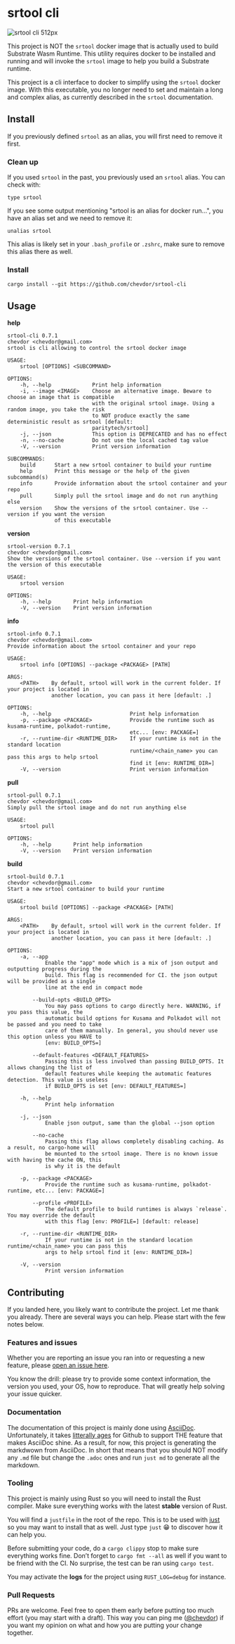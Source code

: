 # srtool cli

![srtool cli 512px](resources/srtool-cli_512px.png)

This project is NOT the `srtool` docker image that is actually used to build Substrate Wasm Runtime. This utility requires docker to be installed and running and will invoke the `srtool` image to help you build a Substrate runtime.

This project is a cli interface to docker to simplify using the `srtool` docker image. With this executable, you no longer need
to set and maintain a long and complex alias, as currently described in the `srtool` documentation.

## Install

If you previously defined `srtool` as an alias, you will first need to remove it first.

### Clean up

If you used `srtool` in the past, you previously used an `srtool` alias. You can check with:

    type srtool

If you see some output mentioning "srtool is an alias for docker run…​", you have an alias set and we need to remove it:

    unalias srtool

This alias is likely set in your `.bash_profile` or `.zshrc`, make sure to remove this alias there as well.

### Install

    cargo install --git https://github.com/chevdor/srtool-cli

## Usage

**help**

    srtool-cli 0.7.1
    chevdor <chevdor@gmail.com>
    srtool is cli allowing to control the srtool docker image

    USAGE:
        srtool [OPTIONS] <SUBCOMMAND>

    OPTIONS:
        -h, --help             Print help information
        -i, --image <IMAGE>    Choose an alternative image. Beware to choose an image that is compatible
                               with the original srtool image. Using a random image, you take the risk
                               to NOT produce exactly the same deterministic result as srtool [default:
                               paritytech/srtool]
        -j, --json             This option is DEPRECATED and has no effect
        -n, --no-cache         Do not use the local cached tag value
        -V, --version          Print version information

    SUBCOMMANDS:
        build      Start a new srtool container to build your runtime
        help       Print this message or the help of the given subcommand(s)
        info       Provide information about the srtool container and your repo
        pull       Simply pull the srtool image and do not run anything else
        version    Show the versions of the srtool container. Use --version if you want the version
                   of this executable

**version**

    srtool-version 0.7.1
    chevdor <chevdor@gmail.com>
    Show the versions of the srtool container. Use --version if you want the version of this executable

    USAGE:
        srtool version

    OPTIONS:
        -h, --help       Print help information
        -V, --version    Print version information

**info**

    srtool-info 0.7.1
    chevdor <chevdor@gmail.com>
    Provide information about the srtool container and your repo

    USAGE:
        srtool info [OPTIONS] --package <PACKAGE> [PATH]

    ARGS:
        <PATH>    By default, srtool will work in the current folder. If your project is located in
                  another location, you can pass it here [default: .]

    OPTIONS:
        -h, --help                         Print help information
        -p, --package <PACKAGE>            Provide the runtime such as kusama-runtime, polkadot-runtime,
                                           etc... [env: PACKAGE=]
        -r, --runtime-dir <RUNTIME_DIR>    If your runtime is not in the standard location
                                           runtime/<chain_name> you can pass this args to help srtool
                                           find it [env: RUNTIME_DIR=]
        -V, --version                      Print version information

**pull**

    srtool-pull 0.7.1
    chevdor <chevdor@gmail.com>
    Simply pull the srtool image and do not run anything else

    USAGE:
        srtool pull

    OPTIONS:
        -h, --help       Print help information
        -V, --version    Print version information

**build**

    srtool-build 0.7.1
    chevdor <chevdor@gmail.com>
    Start a new srtool container to build your runtime

    USAGE:
        srtool build [OPTIONS] --package <PACKAGE> [PATH]

    ARGS:
        <PATH>    By default, srtool will work in the current folder. If your project is located in
                  another location, you can pass it here [default: .]

    OPTIONS:
        -a, --app
                Enable the "app" mode which is a mix of json output and outputting progress during the
                build. This flag is recommended for CI. the json output will be provided as a single
                line at the end in compact mode

            --build-opts <BUILD_OPTS>
                You may pass options to cargo directly here. WARNING, if you pass this value, the
                automatic build options for Kusama and Polkadot will not be passed and you need to take
                care of them manually. In general, you should never use this option unless you HAVE to
                [env: BUILD_OPTS=]

            --default-features <DEFAULT_FEATURES>
                Passing this is less involved than passing BUILD_OPTS. It allows changing the list of
                default features while keeping the automatic features detection. This value is useless
                if BUILD_OPTS is set [env: DEFAULT_FEATURES=]

        -h, --help
                Print help information

        -j, --json
                Enable json output, same than the global --json option

            --no-cache
                Passing this flag allows completely disabling caching. As a result, no cargo-home will
                be mounted to the srtool image. There is no known issue with having the cache ON, this
                is why it is the default

        -p, --package <PACKAGE>
                Provide the runtime such as kusama-runtime, polkadot-runtime, etc... [env: PACKAGE=]

            --profile <PROFILE>
                The default profile to build runtimes is always `release`. You may override the default
                with this flag [env: PROFILE=] [default: release]

        -r, --runtime-dir <RUNTIME_DIR>
                If your runtime is not in the standard location runtime/<chain_name> you can pass this
                args to help srtool find it [env: RUNTIME_DIR=]

        -V, --version
                Print version information

## Contributing

If you landed here, you likely want to contribute the project. Let me thank you already.
There are several ways you can help. Please start with the few notes below.

### Features and issues

Whether you are reporting an issue you ran into or requesting a new feature, please [open an issue here](https://github.com/chevdor/srtool-cli/issues/new).

You know the drill: please try to provide some context information, the version you used, your OS, how to reproduce. That will greatly help solving your issue quicker.

### Documentation

The documentation of this project is mainly done using [AsciiDoc](https://asciidoc.org/). Unfortunately, it takes [litterally ages](https://github.com/github/markup/issues/1095) for Github to support THE feature that makes AsciiDoc shine.
As a result, for now, this project is generating the markdwown from AsciiDoc. In short that means that you should NOT modify any `.md` file but change the `.adoc` ones and run `just md` to generate all the markdown.

### Tooling

This project is mainly using Rust so you will need to install the Rust compiler. Make sure everything works with the latest **stable** version of Rust.

You will find a `justfile` in the root of the repo. This is to be used with [just](https://github.com/casey/just) so you may want to install that as well. Just type `just` 😁 to discover how it can help you.

Before submitting your code, do a `cargo clippy` stop to make sure everything works fine. Don’t forget to `cargo fmt --all` as well if you want to be friend with the CI. No surprise, the test can be ran using `cargo test`.

You may activate the **logs** for the project using `RUST_LOG=debug` for instance.

### Pull Requests

PRs are welcome. Feel free to open them early before putting too much effort (you may start with a draft). This way you can ping me ([@chevdor](https://github.com/chevdor)) if you want my opinion on what and how you are putting your change together.
